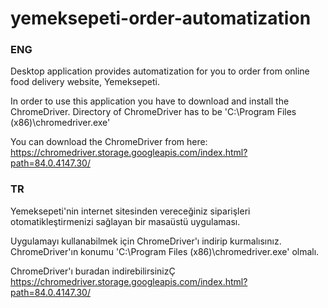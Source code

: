 # yemeksepeti-order-automatization

### ENG
Desktop application provides automatization for you to order from online food delivery website, Yemeksepeti.

In order to use this application you have to download and install the ChromeDriver. Directory of ChromeDriver has to be 'C:\Program Files (x86)\chromedriver.exe'

You can download the ChromeDriver from here: https://chromedriver.storage.googleapis.com/index.html?path=84.0.4147.30/

### TR
Yemeksepeti'nin internet sitesinden vereceğiniz siparişleri otomatikleştirmenizi sağlayan bir masaüstü uygulaması.

Uygulamayı kullanabilmek için ChromeDriver'ı indirip kurmalısınız. ChromeDriver'ın konumu 'C:\Program Files (x86)\chromedriver.exe' olmalı.

ChromeDriver'ı buradan indirebilirsinizÇ https://chromedriver.storage.googleapis.com/index.html?path=84.0.4147.30/
